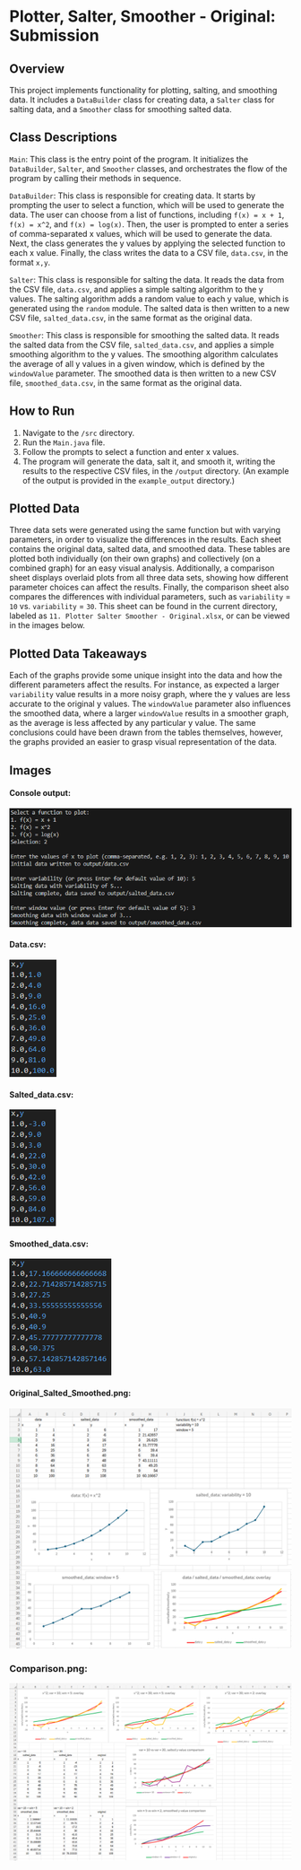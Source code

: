 # Plotter, Salter, Smoother - Original: Submission

## Overview
This project implements functionality for plotting, salting, and smoothing data. It includes a `DataBuilder` class for creating data, a `Salter` class for salting data, and a `Smoother` class for smoothing salted data.

## Class Descriptions
`Main`: This class is the entry point of the program. It initializes the `DataBuilder`, `Salter`, and `Smoother` classes, and orchestrates the flow of the program by calling their methods in sequence.

`DataBuilder`: This class is responsible for creating data. It starts by prompting the user to select a function, which will be used to generate the data. The user can choose from a list of functions, including `f(x) = x + 1`, `f(x) = x^2`, and `f(x) = log(x)`. Then, the user is prompted to enter a series of comma-separated x values, which will be used to generate the data. Next, the class generates the y values by applying the selected function to each x value. Finally, the class writes the data to a CSV file, `data.csv`, in the format `x,y`.

`Salter`: This class is responsible for salting the data. It reads the data from the CSV file, `data.csv`, and applies a simple salting algorithm to the y values. The salting algorithm adds a random value to each y value, which is generated using the `random` module. The salted data is then written to a new CSV file, `salted_data.csv`, in the same format as the original data.

`Smoother`: This class is responsible for smoothing the salted data. It reads the salted data from the CSV file, `salted_data.csv`, and applies a simple smoothing algorithm to the y values. The smoothing algorithm calculates the average of all y values in a given window, which is defined by the `windowValue` parameter. The smoothed data is then written to a new CSV file, `smoothed_data.csv`, in the same format as the original data.

## How to Run
1. Navigate to the `/src` directory.
2. Run the `Main.java` file.
3. Follow the prompts to select a function and enter x values.
4. The program will generate the data, salt it, and smooth it, writing the results to the respective CSV files, in the `/output` directory. (An example of the output is provided in the `example_output` directory.)

## Plotted Data
Three data sets were generated using the same function but with varying parameters, in order to visualize the differences in the results. Each sheet contains the original data, salted data, and smoothed data. These tables are plotted both individually (on their own graphs) and collectively (on a combined graph) for an easy visual analysis. Additionally, a comparison sheet displays overlaid plots from all three data sets, showing how different parameter choices can affect the results. Finally, the comparison sheet also compares the differences with individual parameters, such as `variability` = `10` vs. `variability` = `30`. This sheet can be found in the current directory, labeled as `11. Plotter Salter Smoother - Original.xlsx`, or can be viewed in the images below.

## Plotted Data Takeaways
Each of the graphs provide some unique insight into the data and how the different parameters affect the results. For instance, as expected a larger `variability` value results in a more noisy graph, where the y values are less accurate to the original y values. The `windowValue` parameter also influences the smoothed data, where a larger `windowValue` results in a smoother graph, as the average is less affected by any particular y value. The same conclusions could have been drawn from the tables themselves, however, the graphs provided an easier to grasp visual representation of the data.

## Images
#### Console output:
![Console Output](./images/console_output.png)

#### Data.csv:
![Data.csv](./images/data_csv.png)

#### Salted_data.csv:
![Salted_data.csv](./images/salted_data_csv.png)

#### Smoothed_data.csv:
![Smoothed_data.csv](./images/smoothed_data_csv.png)

#### Original_Salted_Smoothed.png:
![Original_Salted_Smoothed](./images/original_salted_smoothed.png)

### Comparison.png:
![Comparison](./images/comparison.png)